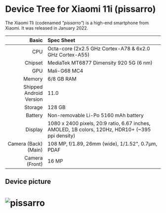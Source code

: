 
Device Tree for Xiaomi 11i (pissarro)
==========================================

The Xiaomi 11i (codenamed _"pissarro"_) is a high-end smartphone from Xiaomi.
It was released in January 2022.

| Basic                   | Spec Sheet                                                                                                                     |
| -----------------------:|:------------------------------------------------------------------------------------------------------------------------------ |
| CPU                     | Octa-core (2x2.5 GHz Cortex-A78 & 6x2.0 GHz Cortex-A55)                                                                        |
| Chipset                 | MediaTek MT6877 Dimensity 920 5G (6 nm)                                                                                       |
| GPU                     | Mali-G68 MC4                                                                                                                   |
| Memory                  | 6/8 GB RAM                                                                                                                     |
| Shipped Android Version | 11.0                                                                                                                           |
| Storage                 | 128 GB                                                                                                                     |
| Battery                 | Non-removable Li-Po 5160 mAh battery                                                                                           |
| Display                 | 1080 x 2400 pixels, 20:9 ratio, 6.67 inches, AMOLED, 1B colors, 120Hz, HDR10+ (~395 ppi density)                               |
| Camera (Back)(Main)     | 108 MP, f/1.89, 26mm (wide), 1/1.52", 0.7µm, PDAF                                                                                 |
| Camera (Front)          | 16 MP                                                                                                                          |

## Device picture
![pissarro](https://i02.appmifile.com/829_operator_in/06/01/2022/b0a78c33f8b6ecb400465151922b1557!800x800!85.png)
===========================================

